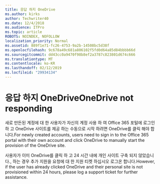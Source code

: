 ```yaml
---
title: 응답 하지 OneDrive
ms.author: kirks
author: Techwriter40
ms.date: 12/4/2018
ms.audience: ITPro
ms.topic: article
ROBOTS: NOINDEX, NOFOLLOW
localization_priority: Normal
ms.assetid: 889f1e71-fc26-4753-9a2b-14508bc5d38f
ms.openlocfilehash: 9c678a49c681a806102f5fd0d64a85d84bbbb66d
ms.sourcegitcommit: dd43cc0a9470f98b8ef2a3787c823801d674c666
ms.translationtype: MT
ms.contentlocale: ko-KR
ms.lasthandoff: 02/12/2019
ms.locfileid: "29934134"
---
```

# <a name="onedrive-not-responding"></a><span data-ttu-id="620db-102">응답 하지 OneDrive</span><span class="sxs-lookup"><span data-stu-id="620db-102">OneDrive not responding</span></span>

<span data-ttu-id="620db-103">새로 만든된 계정에 대 한 사용자가 자신의 계정 사용 하 여 Office 365 포털에 로그인 하 고 OneDrive 사이트를 제공 하는 수동으로 시작 하려면 OneDrive를 클릭 해야 합니다.</span><span class="sxs-lookup"><span data-stu-id="620db-103">For newly created accounts, users need to sign in to the Office 365 portal with their own account and click OneDrive to manually start the provision of the OneDrive site.</span></span>
  
<span data-ttu-id="620db-104">사용자가 이미 OneDrive를 클릭 하 고 24 시간 내에 개인 사이트 구축 되지 않았습니다., 하는 경우 추가 지원을 요청에 대 한 지원 티켓 하십시오 로그온 합니다.</span><span class="sxs-lookup"><span data-stu-id="620db-104">However, if the user has already clicked OneDrive and their personal site is not provisioned within 24 hours, please log a support ticket for further assistance.</span></span>
  

